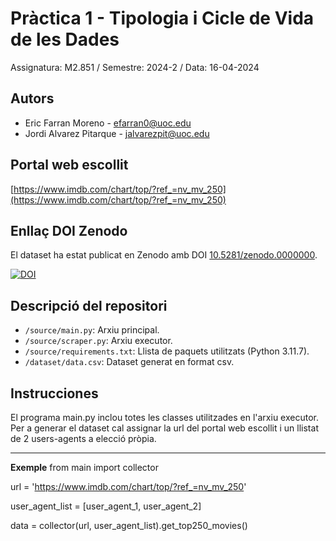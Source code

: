 # Pràctica 1 - Tipologia i Cicle de Vida de les Dades

Assignatura: M2.851 / Semestre: 2024-2 / Data: 16-04-2024

## Autors
  * Eric Farran Moreno - [efarran0@uoc.edu](efarran0@uoc.edu)
  * Jordi Alvarez Pitarque - [jalvarezpit@uoc.edu](jalvarezpit@uoc.edu)

## Portal web escollit
[https://www.imdb.com/chart/top/?ref_=nv_mv_250](https://www.imdb.com/chart/top/?ref_=nv_mv_250)

## Enllaç DOI Zenodo
El dataset ha estat publicat en Zenodo amb DOI [10.5281/zenodo.0000000](https://doi.org/10.5281/zenodo.0000000).

[![DOI](https://zenodo.org/badge/DOI/10.5281/zenodo.0000000.svg)](https://doi.org/10.5281/zenodo.0000000)

## Descripció del repositori
  * `/source/main.py`: Arxiu principal.
  * `/source/scraper.py`: Arxiu executor.
  * `/source/requirements.txt`: Llista de paquets utilitzats (Python 3.11.7).
  * `/dataset/data.csv`: Dataset generat en format csv.

## Instrucciones
El programa main.py inclou totes les classes utilitzades en l'arxiu executor.
Per a generar el dataset cal assignar la url del portal web escollit i un llistat de 2 users-agents a elecció pròpia.

***
**Exemple**
from main import collector

url = 'https://www.imdb.com/chart/top/?ref_=nv_mv_250'

user_agent_list = [user_agent_1, user_agent_2]

data = collector(url,
                 user_agent_list).get_top250_movies()
